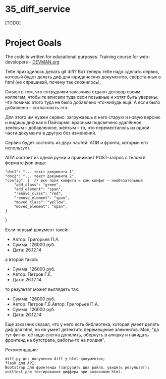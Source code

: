 # 35_diff_service

[TODO]


# Project Goals

The code is written for educational purposes. Training course for web-developers - [DEVMAN.org](https://devman.org)

Тебе приходилось делать git diff? Вот теперь тебе надо сделать сервис, который будет делать диф для юридических документов, свёрстанных в html (не спрашивай, почему так сложилось).

Смысл в том, что сотрудники заказчика отдают договор своим коллегам, чтобы те вписали туда свои позывные и хотят быть уверены, что помимо этого туда не было добавлено что-нибудь ещё. А если было добавлено – согласовать это.

Для этого им нужен сервис: загружаешь в него старую и новую версию и видишь диф как в Пайчарме: красным подсвечено удалённое, зелёным – добавленное, жёлтым – то, что переместилось из одной части документа в другую без изменений.

Сервис будет состоять из двух частей: АПИ и фронта, которые его использует.

АПИ состоит из одной ручки и принимает POST-запрос с телом в формате json вида:

    "doc1": "... текст документа 1",
    "doc2": "... текст документа 2",
    "config": {  // все поля конфига и сам конфиг – необязательный
        "add_class": "green",
        "add_element": "span",
        "remove_class": "red",
        "remove_element": "span",
        "moved_class": "yellow",
        "moved_element": "span",
    }
}

Если первый документ такой:

<ul>
    <li>Автор: Григорьев П.А.</li>
    <li>Сумма: 126000 руб.</li>
    <li>Дата: 26.12.14</li>
</ul>

а второй такой:

<ul>
    <li>Сумма: 126000 руб.</li>
    <li>Автор: Петров Г.Е.</li>
    <li>Дата: 26.12.14</li>
</ul>

то результат может выглядеть так:

<ul>
    <span class="yellow"><li>Сумма: 126000 руб.</li></span>
    <li><span class="red">Автор: Петров Г.Е.</span><span class="green">Автор: Григорьев П.А.</span></li>
    <span class="red"><li>Сумма: 126000 руб.</li></span>
    <li>Дата: 26.12.14</li>
</ul>

Ещё заказчик сказал, что у него есть библиотека, которая умеет делать диф для html, но не умеет детектить перемещение элементов. Мол, "да тут фигня, её надо слегка допилить, обернуть в апишку и накидать фронтенд на бутстрапе, работы-то на полдня".

Рекомендации:

    diff.py для получения diff у html-документов;
    flask для API;
    Bootstrap для фронтенда (загрузить два файла, увидеть результат);
    unittest для тестирования диффера при различном html.

